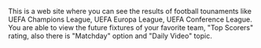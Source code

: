 This is a web site where you can see the results of football tounaments like UEFA Champions League, UEFA Europa League, UEFA Conference League. You are able to view the future fixtures of your favorite team, "Top Scorers" rating, also there is "Matchday" option and "Daily Video" topic.
